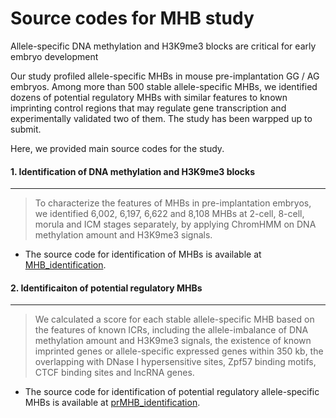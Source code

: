 # Source codes for MHB study



Allele-specific DNA methylation and H3K9me3 blocks are critical for early embryo development



Our study profiled allele-specific MHBs in mouse pre-implantation GG / AG embryos. Among more than 500 stable allele-specific MHBs, we identified dozens of potential regulatory MHBs with similar features to known imprinting control regions that may regulate gene transcription and experimentally validated two of them. The study has been warpped up to submit.



Here, we provided main source codes for the study.

#### 1. Identification of DNA methylation and H3K9me3 blocks

---------------------------------------------------------------------------------------------------------------------------------------------------------------

> To characterize the features of MHBs in pre-implantation embryos, we identified 6,002, 6,197, 6,622 and 8,108 MHBs at 2-cell, 8-cell, morula and ICM stages separately, by applying ChromHMM on DNA methylation amount and H3K9me3 signals.

+ The source code for identification of MHBs is available at	[MHB_identification]().

#### 2. Identificaiton of potential regulatory MHBs
------------------------------------------------------------------------------------------------------------------------------

> We calculated a score for each stable allele-specific MHB based on the features of known ICRs, including the allele-imbalance of DNA methylation amount and H3K9me3 signals, the existence of known imprinted genes or allele-specific expressed genes within 350 kb, the overlapping with DNase I hypersensitive sites, Zpf57 binding motifs, CTCF binding sites and lncRNA genes. 

+ The source code for identification of potential regulatory allele-specific MHBs is available at [prMHB_identification]().

  
